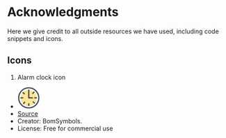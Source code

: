 # Acknowledgments 
Here we give credit to all outside resources we have used, including code snippets and icons.
## Icons
1. Alarm clock icon
-    <img src="icons/alarmclockicon.png" alt="Icon Name" width="50">
-   [Source](https://www.iconfinder.com/icons/2530808/alarm_clock_deadline_general_office_time_time_management_icon) 
-   Creator: BomSymbols. 
-   License: Free for commercial use
